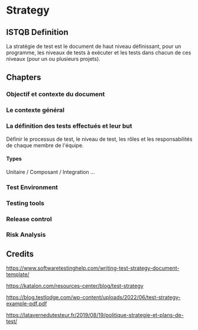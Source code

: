 # Strategy

## ISTQB Definition

La stratégie de test est le document de haut niveau définissant, pour un programme, les niveaux de tests à exécuter et les tests dans chacun de ces niveaux (pour un ou plusieurs projets).

## Chapters

### Objectif et contexte du document


###  Le contexte général 

### La définition des tests effectués et leur but

Définir le processus de test, le niveau de test, les rôles et les responsabilités de chaque membre de l'équipe.

#### Types

Unitaire / Composant / Integration ...


### Test Environment


### Testing tools


### Release control


### Risk Analysis



## Credits

https://www.softwaretestinghelp.com/writing-test-strategy-document-template/

https://katalon.com/resources-center/blog/test-strategy

https://blog.testlodge.com/wp-content/uploads/2022/06/test-strategy-example-pdf.pdf

https://latavernedutesteur.fr/2019/08/19/politique-strategie-et-plans-de-test/
